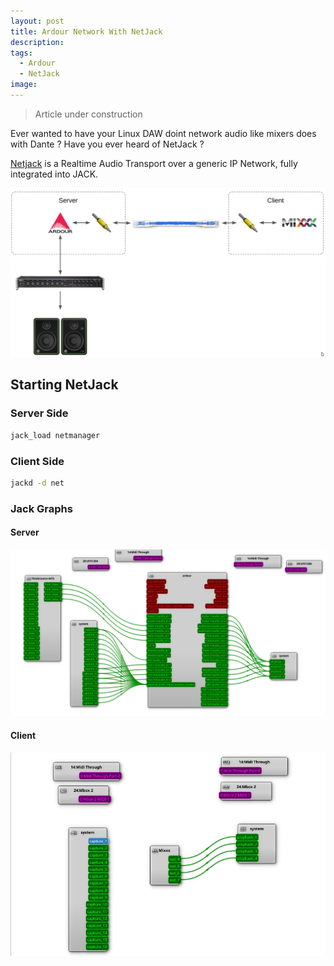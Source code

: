 ```yaml
---
layout: post
title: Ardour Network With NetJack
description: 
tags:
  - Ardour
  - NetJack
image:
---
```


> Article under construction

Ever wanted to have your Linux DAW doint network audio like mixers does with Dante ?
Have you ever heard of NetJack ?

[Netjack](https://netjack.sourceforge.net/) is a Realtime Audio Transport over a generic IP Network, fully integrated into JACK.

![diagram_1](https://raw.githubusercontent.com/julienlevasseur/julienlevasseur.github.io/master/assets/images/posts/2023-09-19-ardour-network-with-netjack/diagram_1.png)


## Starting NetJack

### Server Side

```bash
jack_load netmanager
```

### Client Side

```bash
jackd -d net
```

### Jack Graphs

#### Server

![diagram_2](https://raw.githubusercontent.com/julienlevasseur/julienlevasseur.github.io/master/assets/images/posts/2023-09-19-ardour-network-with-netjack/diagram_2.png)

#### Client

![diagram_3](https://raw.githubusercontent.com/julienlevasseur/julienlevasseur.github.io/master/assets/images/posts/2023-09-19-ardour-network-with-netjack/diagram_3.png)